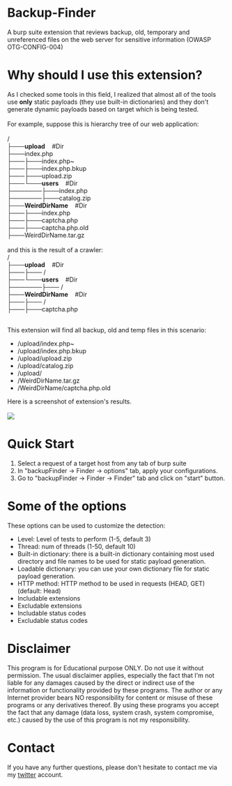 # Backup-Finder
A burp suite extension that reviews backup, old, temporary and unreferenced files on the web server for sensitive information (OWASP OTG-CONFIG-004)


# Why should I use this extension?
As I checked some tools in this field, I realized that almost all of the tools use <b>only</b> static payloads (they use built-in dictionaries) and they don't generate dynamic payloads based on target which is being tested.</br>
</br>For example, suppose this is hierarchy tree of our web application:</br>
</br>/</br>
├───<b>upload</b>&nbsp;&nbsp;&nbsp;&nbsp;#Dir</br>
    ├───index.php</br>
├───├───index.php~</br>
├───├───index.php.bkup</br>
├───├───upload.zip</br>
├───└───<b>users</b>&nbsp;&nbsp;&nbsp;&nbsp;#Dir</br>
├───────├───index.php</br>
├───────├───catalog.zip</br>
├───<b>WeirdDirName</b>&nbsp;&nbsp;&nbsp;&nbsp;#Dir</br>
├───├───index.php</br>
├───├───captcha.php</br>
├───├───captcha.php.old</br>
├───WeirdDirName.tar.gz</br></br>
and this is the result of a crawler:</br>
/</br>
├───<b>upload</b>&nbsp;&nbsp;&nbsp;&nbsp;#Dir</br>
├───├─── /</br>
├───└───<b>users</b>&nbsp;&nbsp;&nbsp;&nbsp;#Dir</br>
├───────├─── /</br>
├───<b>WeirdDirName</b>&nbsp;&nbsp;&nbsp;&nbsp;#Dir</br>
├───├─── /</br>
├───├───captcha.php</br></br>

This extension will find all backup, old and temp files in this scenario:</br>
* /upload/index.php~
* /upload/index.php.bkup
* /upload/upload.zip
* /upload/catalog.zip
* /upload/
* /WeirdDirName.tar.gz
* /WeirdDirName/captcha.php.old

Here is a screenshot of extension's results.</br></br>
<img src="https://cdn1.imggmi.com/uploads/2018/9/10/e86bc9fdfec3ae10d84dbad11ca21540-full.png">

# Quick Start
1. Select a request of a target host from any tab of burp suite
2. In "backupFinder -> Finder -> options" tab, apply your configurations.
3. Go to "backupFinder -> Finder -> Finder" tab and click on "start" button.

# Some of the options
These options can be used to customize the detection:
* Level: Level of tests to perform (1-5, default 3)
* Thread: num of threads (1-50, default 10)
* Built-in dictionary: there is a built-in dictionary containing most used directory and file names to be used for static payload generation.
* Loadable dictionary: you can use your own dictionary file for static payload generation.
* HTTP method: HTTP method to be used in requests (HEAD, GET)(default: Head)
* Includable extensions
* Excludable extensions
* Includable status codes
* Excludable status codes

# Disclaimer
This program is for Educational purpose ONLY. Do not use it without permission. The usual disclaimer applies, especially the fact that I'm not liable for any damages caused by the direct or indirect use of the information or functionality provided by these programs. The author or any Internet provider bears NO responsibility for content or misuse of these programs or any derivatives thereof. By using these programs you accept the fact that any damage (data loss, system crash, system compromise, etc.) caused by the use of this program is not my responsibility.

# Contact
If you have any further questions, please don't hesitate to contact me via my <a href="https://twitter.com/MoeinFatehi">twitter</a> account.
